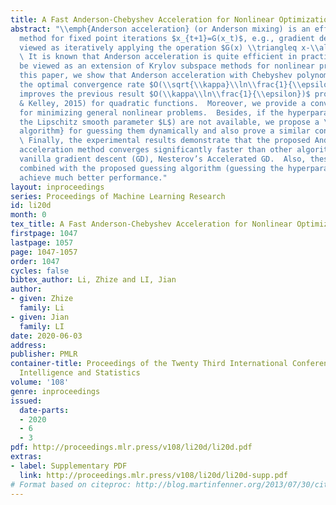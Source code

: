 ```yaml
---
title: A Fast Anderson-Chebyshev Acceleration for Nonlinear Optimization
abstract: "\\emph{Anderson acceleration} (or Anderson mixing) is an efficient acceleration
  method for fixed point iterations $x_{t+1}=G(x_t)$, e.g., gradient descent can be
  viewed as iteratively applying the operation $G(x) \\triangleq x-\\alphaabla f(x)$.
  \ It is known that Anderson acceleration is quite efficient in practice and can
  be viewed as an extension of Krylov subspace methods for nonlinear problems.  In
  this paper, we show that Anderson acceleration with Chebyshev polynomial can achieve
  the optimal convergence rate $O(\\sqrt{\\kappa}\\ln\\frac{1}{\\epsilon})$, which
  improves the previous result $O(\\kappa\\ln\\frac{1}{\\epsilon})$ provided by (Toth
  & Kelley, 2015) for quadratic functions.  Moreover, we provide a convergence analysis
  for minimizing general nonlinear problems.  Besides, if the hyperparameters (e.g.,
  the Lipschitz smooth parameter $L$) are not available, we propose a \\emph{guessing
  algorithm} for guessing them dynamically and also prove a similar convergence rate.
  \ Finally, the experimental results demonstrate that the proposed Anderson-Chebyshev
  acceleration method converges significantly faster than other algorithms, e.g.,
  vanilla gradient descent (GD), Nesterov’s Accelerated GD.  Also, these algorithms
  combined with the proposed guessing algorithm (guessing the hyperparameters dynamically)
  achieve much better performance."
layout: inproceedings
series: Proceedings of Machine Learning Research
id: li20d
month: 0
tex_title: A Fast Anderson-Chebyshev Acceleration for Nonlinear Optimization
firstpage: 1047
lastpage: 1057
page: 1047-1057
order: 1047
cycles: false
bibtex_author: Li, Zhize and LI, Jian
author:
- given: Zhize
  family: Li
- given: Jian
  family: LI
date: 2020-06-03
address: 
publisher: PMLR
container-title: Proceedings of the Twenty Third International Conference on Artificial
  Intelligence and Statistics
volume: '108'
genre: inproceedings
issued:
  date-parts:
  - 2020
  - 6
  - 3
pdf: http://proceedings.mlr.press/v108/li20d/li20d.pdf
extras:
- label: Supplementary PDF
  link: http://proceedings.mlr.press/v108/li20d/li20d-supp.pdf
# Format based on citeproc: http://blog.martinfenner.org/2013/07/30/citeproc-yaml-for-bibliographies/
---
```

